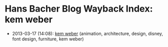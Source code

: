 # Hans Bacher Blog Wayback Index: kem weber

* 2013-03-17 (14:08): [kem weber](https://web.archive.org/web/https://one1more2time3.wordpress.com/2013/03/17/kem-weber/) (animation, architecture, design, disney, font design, furniture, kem weber)